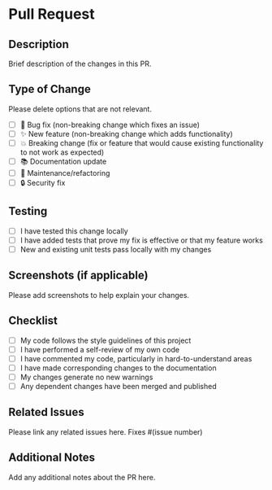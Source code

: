 # Pull Request

## Description

Brief description of the changes in this PR.

## Type of Change

Please delete options that are not relevant.

- [ ] 🐛 Bug fix (non-breaking change which fixes an issue)
- [ ] ✨ New feature (non-breaking change which adds functionality)
- [ ] 💥 Breaking change (fix or feature that would cause existing functionality to not work as expected)
- [ ] 📚 Documentation update
- [ ] 🔧 Maintenance/refactoring
- [ ] 🔒 Security fix

## Testing

- [ ] I have tested this change locally
- [ ] I have added tests that prove my fix is effective or that my feature works
- [ ] New and existing unit tests pass locally with my changes

## Screenshots (if applicable)

Please add screenshots to help explain your changes.

## Checklist

- [ ] My code follows the style guidelines of this project
- [ ] I have performed a self-review of my own code
- [ ] I have commented my code, particularly in hard-to-understand areas
- [ ] I have made corresponding changes to the documentation
- [ ] My changes generate no new warnings
- [ ] Any dependent changes have been merged and published

## Related Issues

Please link any related issues here.
Fixes #(issue number)

## Additional Notes

Add any additional notes about the PR here.
